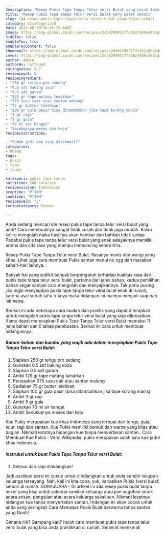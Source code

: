 ```yaml
---
description: "Resep Pukis Tape Tanpa Telur versi Bulat yang Lezat Sekali"
title: "Resep Pukis Tape Tanpa Telur versi Bulat yang Lezat Sekali"
slug: 744-resep-pukis-tape-tanpa-telur-versi-bulat-yang-lezat-sekali
category: Uncategorized
date: 2022-08-20T16:15:25.648Z
image: https://img-global.cpcdn.com/recipes/2d5d2990517fe262/680x482cq70/pukis-tape-tanpa-telur-versi-bulat-foto-resep-utama.jpg
hideToc: false
enableToc: true
enableTocContent: false
thumbnail: https://img-global.cpcdn.com/recipes/2d5d2990517fe262/680x482cq70/pukis-tape-tanpa-telur-versi-bulat-foto-resep-utama.jpg
cover: https://img-global.cpcdn.com/recipes/2d5d2990517fe262/680x482cq70/pukis-tape-tanpa-telur-versi-bulat-foto-resep-utama.jpg
author: Admin
authorAv: notfound
ratingvalue: 3.7
reviewcount: 5
recipeingredient:
- "250 gr terigu pro sedang"
- "0.5 sdt baking soda"
- "0.5 sdt garam"
- "125 gr tape matang lumatkan"
- "375 susu cair atau santan matang"
- "75 gr butter lelehkan"
- "100 gr gula pasir bisa ditambahkan jika tape kurang manis"
- "3 gr ragi"
- "5 gr gula"
- "70 ml air hangat"
- "Secukupnya meses dan keju"
recipeinstructions:

- "Sudah jadi dan siap dinikmati!"
categories:
- Resep
tags:
- pukis
- tape
- tanpa

katakunci: pukis tape tanpa 
nutrition: 280 calories
recipecuisine: Indonesian
preptime: "PT10M"
cooktime: "PT39M"
recipeyield: "3"
recipecategory: Dinner

---
```





Anda sedang mencari ide resep pukis tape tanpa telur versi bulat yang unik? Cara membuatnya sangat tidak susah dan tidak juga mudah. Kalau keliru mengolah maka hasilnya akan hambar dan bahkan tidak sedap. Padahal pukis tape tanpa telur versi bulat yang enak selayaknya memiliki aroma dan cita rasa yang mampu memancing selera Kita.





Resep Pukis Tape Tanpa Telur versi Bulat. Rasanya manis dan wangi yang khas. Lihat juga cara membuat Pukis santan menul no egg dan masakan sehari-hari lainnya..

Banyak hal yang sedikit banyak berpengaruh terhadap kualitas rasa dari pukis tape tanpa telur versi bulat, pertama dari jenis bahan, kedua pemilihan bahan segar sampai cara mengolah dan menyajikannya. Tak perlu pusing jika ingin menyiapkan pukis tape tanpa telur versi bulat enak di rumah, karena asal sudah tahu triknya maka hidangan ini mampu menjadi suguhan istimewa.






Berikut ini ada beberapa cara mudah dan praktis yang dapat diterapkan untuk mengolah pukis tape tanpa telur versi bulat yang siap dikreasikan. Kamu dapat menyiapkan Pukis Tape Tanpa Telur versi Bulat memakai 11 jenis bahan dan 0 tahap pembuatan. Berikut ini cara untuk membuat hidangannya.

<!--inarticleads1-->

##### Bahan-bahan dan bumbu yang wajib ada dalam menyiapkan Pukis Tape Tanpa Telur versi Bulat:

1. Siapkan 250 gr terigu pro sedang
1. Gunakan 0.5 sdt baking soda
1. Siapkan 0.5 sdt garam
1. Ambil 125 gr tape matang lumatkan
1. Persiapkan 375 susu cair atau santan matang
1. Sediakan 75 gr butter lelehkan
1. Siapkan 100 gr gula pasir (bisa ditambahkan jika tape kurang manis)
1. Ambil 3 gr ragi
1. Ambil 5 gr gula
1. Gunakan 70 ml air hangat
1. Ambil Secukupnya meses dan keju


Kue Pukis merupakan kue khas Indonesia yang terbuat dari terigu, gula, telur, ragi dan santan. Kue Pukis memiliki bentuk dan warna yang khas atau bagian. Nikmati lezatnya hidangan kue tanpa menyertakan santan.. Cara Membuat Kue Pukis - Versi Wikipedia, pukis merupakan salah satu kue jadul khas Indonesia.. 

<!--inarticleads2-->

##### Instruksi untuk buat Pukis Tape Tanpa Telur versi Bulat:


1. Selesai dan siap dihidangkan!

Jadi pastikan porsi ini cukup untuk dihidangkan untuk anda sendiri maupun keluarga tersayang. Nah, kali ini kita coba, yuk, variasikan Pukis (versi bulat) sendiri di rumah. GORAJUARA - Di artikel ini ada resep pukis bulat tanpa mixer yang bisa untuk sekedar camilan keluarga atau pun suguhan untuk acara arisan, pengajian atau acara keluarga sekalipun. Nikmati lezatnya hidangan kue tanpa menyertakan santan. Hidangan ini akan cocok untuk anda yang seringkali Cara Memasak Pukis Bulat berwarna tanpa santan yang Gurih! 

Gimana nih? Gampang kan? Itulah cara membuat pukis tape tanpa telur versi bulat yang bisa anda praktikkan di rumah. Selamat menikmati
